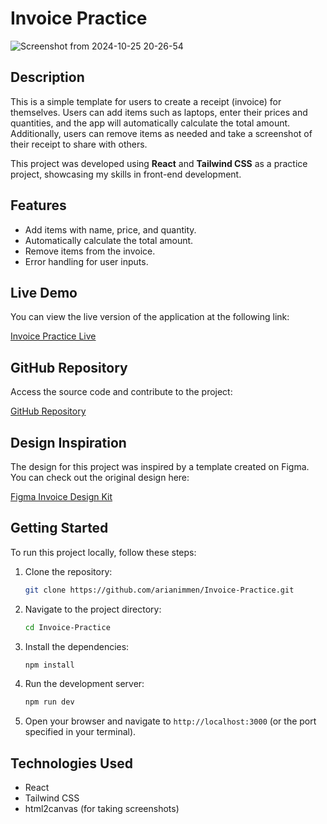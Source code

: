 # Invoice Practice

![Screenshot from 2024-10-25 20-26-54](https://github.com/user-attachments/assets/a734ff40-db74-4e87-b66a-a251b1f98d58)

## Description

This is a simple template for users to create a receipt (invoice) for themselves. Users can add items such as laptops, enter their prices and quantities, and the app will automatically calculate the total amount. Additionally, users can remove items as needed and take a screenshot of their receipt to share with others.

This project was developed using **React** and **Tailwind CSS** as a practice project, showcasing my skills in front-end development.

## Features

- Add items with name, price, and quantity.
- Automatically calculate the total amount.
- Remove items from the invoice.
- Error handling for user inputs.

## Live Demo

You can view the live version of the application at the following link:

[Invoice Practice Live](https://arianimmen.github.io/Invoice-Practice/)

## GitHub Repository

Access the source code and contribute to the project:

[GitHub Repository](https://github.com/arianimmen/Invoice-Practice)

## Design Inspiration

The design for this project was inspired by a template created on Figma. You can check out the original design here:

[Figma Invoice Design Kit](https://www.figma.com/design/FexHuyyFXRqxoseN5gWwy0/Invoice-Design-Kit-%7C-BRIX-Agency-(Community)?node-id=1867-7502&node-type=frame&t=LfWcBlCGCcNejqFS-0)

## Getting Started

To run this project locally, follow these steps:

1. Clone the repository:
   ```bash
   git clone https://github.com/arianimmen/Invoice-Practice.git
   ```

2. Navigate to the project directory:
   ```bash
   cd Invoice-Practice
   ```

3. Install the dependencies:
   ```bash
   npm install
   ```

4. Run the development server:
   ```bash
   npm run dev
   ```

5. Open your browser and navigate to `http://localhost:3000` (or the port specified in your terminal).

## Technologies Used

- React
- Tailwind CSS
- html2canvas (for taking screenshots)
